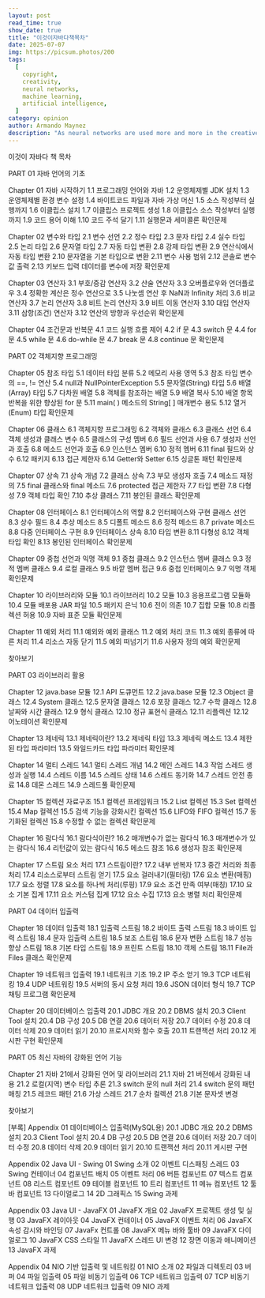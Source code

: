```yaml
---
layout: post
read_time: true
show_date: true
title: "이것이자바다책목차"
date: 2025-07-07
img: https://picsum.photos/200
tags:
  [
    copyright,
    creativity,
    neural networks,
    machine learning,
    artificial intelligence,
  ]
category: opinion
author: Armando Maynez
description: "As neural networks are used more and more in the creative process, text, images and even music are now created by AI, but who owns the copyright for those works?"
---
```


이것이 자바다 책 목차

PART 01 자바 언어의 기초

Chapter 01 자바 시작하기
1.1 프로그래밍 언어와 자바
1.2 운영체제별 JDK 설치
1.3 운영체제별 환경 변수 설정
1.4 바이트코드 파일과 자바 가상 머신
1.5 소스 작성부터 실행까지
1.6 이클립스 설치
1.7 이클립스 프로젝트 생성
1.8 이클립스 소스 작성부터 실행까지
1.9 코드 용어 이해
1.10 코드 주석 달기
1.11 실행문과 세미콜론
확인문제

Chapter 02 변수와 타입
2.1 변수 선언
2.2 정수 타입
2.3 문자 타입
2.4 실수 타입
2.5 논리 타입
2.6 문자열 타입
2.7 자동 타입 변환
2.8 강제 타입 변환
2.9 연산식에서 자동 타입 변환
2.10 문자열을 기본 타입으로 변환
2.11 변수 사용 범위
2.12 콘솔로 변수값 출력
2.13 키보드 입력 데이터를 변수에 저장
확인문제

Chapter 03 연산자
3.1 부호/증감 연산자
3.2 산술 연산자
3.3 오버플로우와 언더플로우
3.4 정확한 계산은 정수 연산으로
3.5 나눗셈 연산 후 NaN과 Infinity 처리
3.6 비교 연산자
3.7 논리 연산자
3.8 비트 논리 연산자
3.9 비트 이동 연산자
3.10 대입 연산자
3.11 삼항(조건) 연산자
3.12 연산의 방향과 우선순위
확인문제

Chapter 04 조건문과 반복문
4.1 코드 실행 흐름 제어
4.2 if 문
4.3 switch 문
4.4 for 문
4.5 while 문
4.6 do-while 문
4.7 break 문
4.8 continue 문
확인문제

PART 02 객체지향 프로그래밍

Chapter 05 참조 타입
5.1 데이터 타입 분류
5.2 메모리 사용 영역
5.3 참조 타입 변수의 ==, != 연산
5.4 null과 NullPointerException
5.5 문자열(String) 타입
5.6 배열(Array) 타입
5.7 다차원 배열
5.8 객체를 참조하는 배열
5.9 배열 복사
5.10 배열 항목 반복을 위한 향상된 for 문
5.11 main( ) 메소드의 String[ ] 매개변수 용도
5.12 열거(Enum) 타입
확인문제

Chapter 06 클래스
6.1 객체지향 프로그래밍
6.2 객체와 클래스
6.3 클래스 선언
6.4 객체 생성과 클래스 변수
6.5 클래스의 구성 멤버
6.6 필드 선언과 사용
6.7 생성자 선언과 호출
6.8 메소드 선언과 호출
6.9 인스턴스 멤버
6.10 정적 멤버
6.11 final 필드와 상수
6.12 패키지
6.13 접근 제한자
6.14 Getter와 Setter
6.15 싱글톤 패턴
확인문제

Chapter 07 상속
7.1 상속 개념
7.2 클래스 상속
7.3 부모 생성자 호출
7.4 메소드 재정의
7.5 final 클래스와 final 메소드
7.6 protected 접근 제한자
7.7 타입 변환
7.8 다형성
7.9 객체 타입 확인
7.10 추상 클래스
7.11 봉인된 클래스
확인문제

Chapter 08 인터페이스
8.1 인터페이스의 역할
8.2 인터페이스와 구현 클래스 선언
8.3 상수 필드
8.4 추상 메소드
8.5 디폴트 메소드
8.6 정적 메소드
8.7 private 메소드
8.8 다중 인터페이스 구현
8.9 인터페이스 상속
8.10 타입 변환
8.11 다형성
8.12 객체 타입 확인
8.13 봉인된 인터페이스
확인문제

Chapter 09 중첩 선언과 익명 객체
9.1 중첩 클래스
9.2 인스턴스 멤버 클래스
9.3 정적 멤버 클래스
9.4 로컬 클래스
9.5 바깥 멤버 접근
9.6 중첩 인터페이스
9.7 익명 객체
확인문제

Chapter 10 라이브러리와 모듈
10.1 라이브러리
10.2 모듈
10.3 응용프로그램 모듈화
10.4 모듈 배포용 JAR 파일
10.5 패키지 은닉
10.6 전이 의존
10.7 집합 모듈
10.8 리플렉션 허용
10.9 자바 표준 모듈
확인문제

Chapter 11 예외 처리
11.1 예외와 예외 클래스
11.2 예외 처리 코드
11.3 예외 종류에 따른 처리
11.4 리소스 자동 닫기
11.5 예외 떠넘기기
11.6 사용자 정의 예외
확인문제

찾아보기

PART 03 라이브러리 활용

Chapter 12 java.base 모듈
12.1 API 도큐먼트
12.2 java.base 모듈
12.3 Object 클래스
12.4 System 클래스
12.5 문자열 클래스
12.6 포장 클래스
12.7 수학 클래스
12.8 날짜와 시간 클래스
12.9 형식 클래스
12.10 정규 표현식 클래스
12.11 리플렉션
12.12 어노테이션
확인문제

Chapter 13 제네릭
13.1 제네릭이란?
13.2 제네릭 타입
13.3 제네릭 메소드
13.4 제한된 타입 파라미터
13.5 와일드카드 타입 파라미터
확인문제

Chapter 14 멀티 스레드
14.1 멀티 스레드 개념
14.2 메인 스레드
14.3 작업 스레드 생성과 실행
14.4 스레드 이름
14.5 스레드 상태
14.6 스레드 동기화
14.7 스레드 안전 종료
14.8 데몬 스레드
14.9 스레드풀
확인문제

Chapter 15 컬렉션 자료구조
15.1 컬렉션 프레임워크
15.2 List 컬렉션
15.3 Set 컬렉션
15.4 Map 컬렉션
15.5 검색 기능을 강화시킨 컬렉션
15.6 LIFO와 FIFO 컬렉션
15.7 동기화된 컬렉션
15.8 수정할 수 없는 컬렉션
확인문제

Chapter 16 람다식
16.1 람다식이란?
16.2 매개변수가 없는 람다식
16.3 매개변수가 있는 람다식
16.4 리턴값이 있는 람다식
16.5 메소드 참조
16.6 생성자 참조
확인문제

Chapter 17 스트림 요소 처리
17.1 스트림이란?
17.2 내부 반복자
17.3 중간 처리와 최종 처리
17.4 리소스로부터 스트림 얻기
17.5 요소 걸러내기(필터링)
17.6 요소 변환(매핑)
17.7 요소 정렬
17.8 요소를 하나씩 처리(루핑)
17.9 요소 조건 만족 여부(매칭)
17.10 요소 기본 집계
17.11 요소 커스텀 집계
17.12 요소 수집
17.13 요소 병렬 처리
확인문제

PART 04 데이터 입출력

Chapter 18 데이터 입출력
18.1 입출력 스트림
18.2 바이트 출력 스트림
18.3 바이트 입력 스트림
18.4 문자 입출력 스트림
18.5 보조 스트림
18.6 문자 변환 스트림
18.7 성능 향상 스트림
18.8 기본 타입 스트림
18.9 프린트 스트림
18.10 객체 스트림
18.11 File과 Files 클래스
확인문제

Chapter 19 네트워크 입출력
19.1 네트워크 기초
19.2 IP 주소 얻기
19.3 TCP 네트워킹
19.4 UDP 네트워킹
19.5 서버의 동시 요청 처리
19.6 JSON 데이터 형식
19.7 TCP 채팅 프로그램
확인문제

Chapter 20 데이터베이스 입출력
20.1 JDBC 개요
20.2 DBMS 설치
20.3 Client Tool 설치
20.4 DB 구성
20.5 DB 연결
20.6 데이터 저장
20.7 데이터 수정
20.8 데이터 삭제
20.9 데이터 읽기
20.10 프로시저와 함수 호출
20.11 트랜잭션 처리
20.12 게시판 구현
확인문제

PART 05 최신 자바의 강화된 언어 기능

Chapter 21 자바 21에서 강화된 언어 및 라이브러리
21.1 자바 21 버전에서 강화된 내용
21.2 로컬(지역) 변수 타입 추론
21.3 switch 문의 null 처리
21.4 switch 문의 패턴 매칭
21.5 레코드 패턴
21.6 가상 스레드
21.7 순차 컬렉션
21.8 기본 문자셋 변경

찾아보기

[부록]
Appendix 01 데이터베이스 입출력(MySQL용)
20.1 JDBC 개요
20.2 DBMS 설치
20.3 Client Tool 설치
20.4 DB 구성
20.5 DB 연결
20.6 데이터 저장
20.7 데이터 수정
20.8 데이터 삭제
20.9 데이터 읽기
20.10 트랜잭션 처리
20.11 게시판 구현

Appendix 02 Java UI - Swing
01 Swing 소개
02 이벤트 디스패칭 스레드
03 Swing 컨테이너
04 컴포넌트 배치
05 이벤트 처리
06 버튼 컴포넌트
07 텍스트 컴포넌트
08 리스트 컴포넌트
09 테이블 컴포넌트
10 트리 컴포넌트
11 메뉴 컴포넌트
12 툴바 컴포넌트
13 다이얼로그
14 2D 그래픽스
15 Swing 과제

Appendix 03 Java UI - JavaFX
01 JavaFX 개요
02 JavaFX 프로젝트 생성 및 실행
03 JavaFX 레이아웃
04 JavaFX 컨테이너
05 JavaFX 이벤트 처리
06 JavaFX 속성 감시와 바인딩
07 JavaFx 컨트롤
08 JavaFX 메뉴 바와 툴바
09 JavaFX 다이얼로그
10 JavaFX CSS 스타일
11 JavaFX 스레드 UI 변경
12 장면 이동과 애니메이션
13 JavaFX 과제

Appendix 04 NIO 기반 입출력 및 네트워킹
01 NIO 소개
02 파일과 디렉토리
03 버퍼
04 파일 입출력
05 파일 비동기 입출력
06 TCP 네트워크 입출력
07 TCP 비동기 네트워크 입출력
08 UDP 네트워크 입출력
09 NIO 과제
